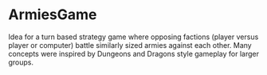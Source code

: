 ArmiesGame
==========
Idea for a turn based strategy game where opposing factions (player versus player or computer) battle similarly sized armies against each other. Many concepts were inspired by Dungeons and Dragons style gameplay for larger groups.
